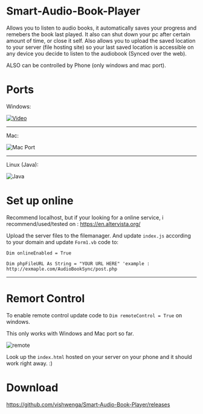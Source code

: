 # Smart-Audio-Book-Player
Allows you to listen to audio books, it automatically saves your progress and remebers the book last played. It also can shut down your pc after certain amount of time, or close it self.
Also allows you to upload the saved location to your server (file hosting site) so your last saved location is accessible on any device you decide to listen to the audiobook (Synced over the web). 

ALSO can be controlled by Phone (only windows and mac port).

# Ports 

Windows:

[![Video](http://i.imgur.com/KmCVlnU.png)](https://www.youtube.com/watch?v=w3NEF69L3js)

----------------------------

Mac:

![Mac Port](http://i.imgur.com/QNuGnTa.png)


------------------------------


Linux (Java):

![Java](http://i.imgur.com/XWq4D4Q.png)


# Set up online

Recommend localhost, but if your looking for a online service, i recommend/used/tested on : https://en.altervista.org/

Upload the server files to the filemanager. And update `index.js` according to your domain and update `Form1.vb` code to:

``Dim onlineEnabled = True``

``Dim phpFileURL As String = "YOUR URL HERE" 'example : http://exmaple.com/AudioBookSync/post.php``



------------------------------


# Remort Control

To enable remote control update code to ``Dim remoteControl = True`` on windows.

This only works with Windows and Mac port so far.

![remote](https://imgur.com/7rlCXUe.jpg?)

Look up the `index.html` hosted on your server on your phone and it should work right away. :)


# Download 

https://github.com/vishwenga/Smart-Audio-Book-Player/releases

